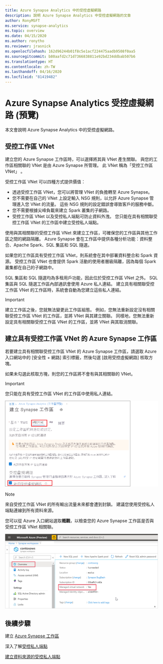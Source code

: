 ```yaml
---
title: Azure Synapse Analytics 中的受控虛擬網路
description: 說明 Azure Synapse Analytics 中受控虛擬網路的文章
author: RonyMSFT
ms.service: synapse-analytics
ms.topic: overview
ms.date: 04/15/2020
ms.author: ronytho
ms.reviewer: jrasnick
ms.openlocfilehash: 162d96244b01f8c5e1acf224475aadb9508f0aa5
ms.sourcegitcommit: b80aafd2c71d7366838811e92bd234ddbab507b6
ms.translationtype: HT
ms.contentlocale: zh-TW
ms.lasthandoff: 04/16/2020
ms.locfileid: "81419482"
---
```

# <a name="azure-synapse-analytics-managed-virtual-network-preview"></a>Azure Synapse Analytics 受控虛擬網路 (預覽)

本文會說明 Azure Synapse Analytics 中的受控虛擬網路。

## <a name="managed-workspace-vnet"></a>受控工作區 VNet

建立您的 Azure Synapse 工作區時，可以選擇將其與 VNet 產生關聯。 與您的工作區相關聯的 VNet 是由 Azure Synapse 所管理。 此 VNet 稱為「受控工作區 VNet」  。

受控工作區 VNet 可以四種方式提供價值：

- 透過受控工作區 VNet，您可以將管理 VNet 的負擔轉至 Azure Synapse。
- 您不需要在自己的 VNet 上設定輸入 NSG 規則，以允許 Azure Synapse 管理進入您 VNet 的流量。 這些 NSG 規則的設定錯誤會導致客戶的服務中斷。
- 您不需要根據尖峰負載來建立 Spark 叢集的子網路。
- 受控工作區 VNet 以及受控私人端點可防止資料外洩。 您只能在具有相關聯受控工作區 VNet 的工作區中建立受控私人端點。

使用與其相關聯的受控工作區 VNet 來建立工作區，可確保您的工作區與其他工作區之間的網路隔離。 Azure Synapse 會在工作區中提供各種分析功能：資料整合、Apache Spark、SQL 集區和 SQL 隨選。

如果您的工作區具有受控工作區 VNet，則系統會在其中部署資料整合和 Spark 資源。 受控工作區 VNet 也會提供 Spark 活動的使用者層級隔離，因為每個 Spark 叢集都在自己的子網路中。

SQL 集區和 SQL 隨選均為多租用戶功能，因此位於受控工作區 VNet 之外。 SQL 集區與 SQL 隨選工作區內部通訊會使用 Azure 私人連結。 建立具有相關聯受控工作區 VNet 的工作區時，系統會自動為您建立這些私人連結。

>[!IMPORTANT]
>建立工作區之後，您就無法變更此工作區組態。 例如，您無法重新設定沒有相關聯受控工作區 VNet 的工作區，並將 VNet 與其建立關聯。 同樣地，您無法重新設定具有相關聯受控工作區 VNet 的工作區，並將 VNet 與其取消關聯。

## <a name="create-an-azure-synapse-workspace-with-a-managed-workspace-vnet"></a>建立具有受控工作區 VNet 的 Azure Synapse 工作區

若要建立具有相關聯受控工作區 VNet 的 Azure Synapse 工作區，請選取 Azure 入口網站中的 [安全性 + 網路]  索引標籤，然後勾選 [啟用受控虛擬網路]  核取方塊。

如果未勾選此核取方塊，則您的工作區將不會有與其相關聯的 VNet。

>[!IMPORTANT]
>您只能在具有受控工作區 VNet 的工作區中使用私人連結。

![啟用受控工作區 VNet](./media/synapse-workspace-managed-vnet/enable-managed-vnet-1.png)

>[!NOTE]
>來自受控工作區 VNet 的所有輸出流量未來都會遭到封鎖。 建議您使用受控私人端點連線到所有資料來源。

您可以從 Azure 入口網站選取**概觀**，以檢查您的 Azure Synapse 工作區是否與受控工作區 VNet 相關聯。

![Azure 入口網站中的 工作區概觀](./media/synapse-workspace-managed-vnet/enable-managed-vnet-2.png)

## <a name="next-steps"></a>後續步驟

建立 [Azure Synapse 工作區](../quickstart-create-workspace.md)

深入了解[受控私人端點](./synapse-workspace-managed-private-endpoints.md)

[建立資料來源的受控私人端點](./how-to-create-managed-private-endpoints.md)
